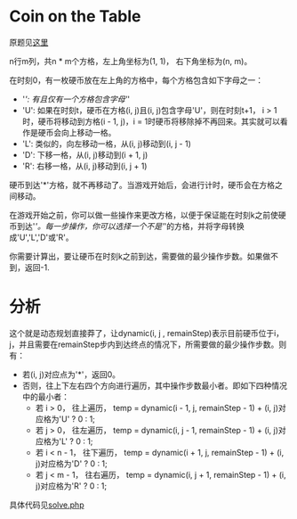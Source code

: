 # Coin on the Table
原题见[这里](https://www.hackerrank.com/challenges/coin-on-the-table/problem)

n行m列，共n * m个方格，左上角坐标为(1, 1)， 右下角坐标为(n, m)。

在时刻0，有一枚硬币放在左上角的方格中，每个方格包含如下字母之一：
* '*': 有且仅有一个方格包含字母'*'
* 'U': 如果在时刻t，硬币在方格(i, j)且(i, j)包含字母'U'，则在时刻t+1， i > 1时，硬币将移动到方格(i - 1, j)，i = 1时硬币将移除掉不再回来。其实就可以看作是硬币会向上移动一格。
* 'L': 类似的，向左移动一格，从(i, j)移动到(i, j - 1)
* 'D': 下移一格，从(i, j)移动到(i + 1, j)
* 'R': 右移一格，从(i, j)移动到(i, j + 1)

硬币到达'*'方格，就不再移动了。当游戏开始后，会进行计时，硬币会在方格之间移动。

在游戏开始之前，你可以做一些操作来更改方格，以便于保证能在时刻k之前使硬币到达'*'。每一步操作，你可以选择一个不是'*'的方格，并将字母转换成'U','L','D'或'R'。

你需要计算出，要让硬币在时刻k之前到达，需要做的最少操作步数。如果做不到，返回-1.

# 分析
这个就是动态规划直接莽了，让dynamic(i, j , remainStep)表示目前硬币位于i， j，并且需要在remainStep步内到达终点的情况下，所需要做的最少操作步数。则有：
* 若(i, j)对应点为'*'，返回0。
* 否则，往上下左右四个方向进行遍历，其中操作步数最小者。即如下四种情况中的最小者：
    * 若 i > 0， 往上遍历， temp = dynamic(i - 1, j, remainStep - 1) + (i, j)对应格为'U' ? 0 : 1;
    * 若 j > 0， 往左遍历， temp = dynamic(i, j - 1, remainStep - 1) + (i, j)对应格为'L' ? 0 : 1;
    * 若 i < n - 1， 往下遍历， temp = dynamic(i + 1, j, remainStep - 1) + (i, j)对应格为'D' ? 0 : 1;
    * 若 j < m - 1， 往右遍历， temp = dynamic(i, j + 1, remainStep - 1) + (i, j)对应格为'R' ? 0 : 1;

具体代码见[solve.php](./solve.php)